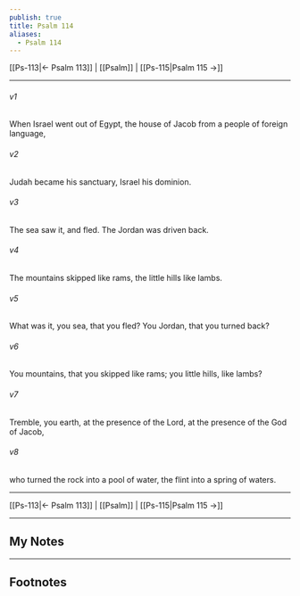 ```yaml
---
publish: true
title: Psalm 114
aliases:
  - Psalm 114
---
```


[[Ps-113|← Psalm 113]] | [[Psalm]] | [[Ps-115|Psalm 115 →]]
***



###### v1 
When Israel went out of Egypt, the house of Jacob from a people of foreign language, 

###### v2 
Judah became his sanctuary, Israel his dominion. 

###### v3 
The sea saw it, and fled. The Jordan was driven back. 

###### v4 
The mountains skipped like rams, the little hills like lambs. 

###### v5 
What was it, you sea, that you fled? You Jordan, that you turned back? 

###### v6 
You mountains, that you skipped like rams; you little hills, like lambs? 

###### v7 
Tremble, you earth, at the presence of the Lord, at the presence of the God of Jacob, 

###### v8 
who turned the rock into a pool of water, the flint into a spring of waters.

***
[[Ps-113|← Psalm 113]] | [[Psalm]] | [[Ps-115|Psalm 115 →]]

---
## My Notes

---
## Footnotes